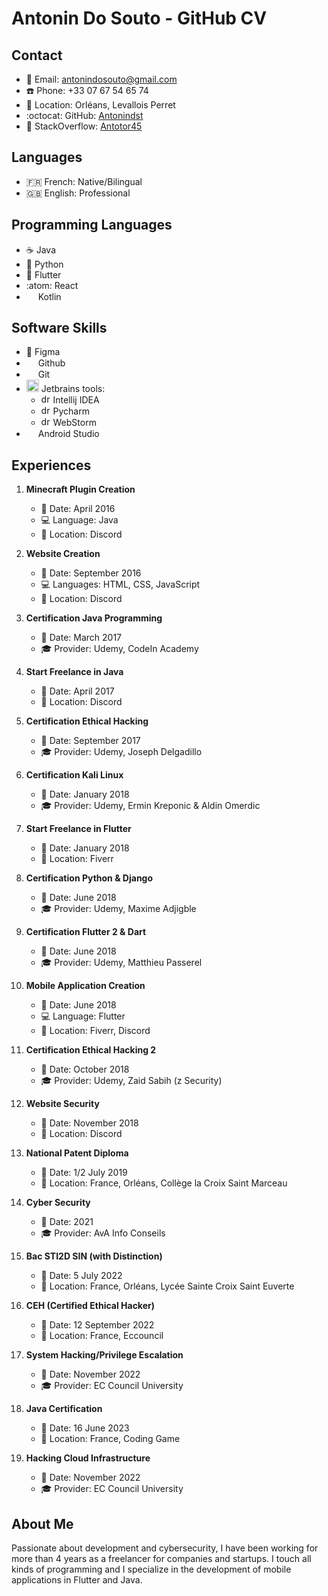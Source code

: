 # Antonin Do Souto - GitHub CV

## Contact
- :email: Email: antonindosouto@gmail.com
- :phone: Phone: +33 07 67 54 65 74
- :round_pushpin: Location: Orléans, Levallois Perret
- :octocat: GitHub: [Antonindst](https://github.com/Antonindst)
- :mag_right: StackOverflow: [Antotor45](https://stackoverflow.com/users/1234567/antotor45)

## Languages
- :fr: French: Native/Bilingual
- :uk: English: Professional

## Programming Languages
- :coffee: Java
- :snake: Python
- :iphone: Flutter
- :atom: React
- <img src="https://upload.wikimedia.org/wikipedia/commons/thumb/0/06/Kotlin_Icon.svg/2048px-Kotlin_Icon.svg.png" width="15"/> Kotlin

## Software Skills
- :art: Figma 
- <img src="https://cdn-icons-png.flaticon.com/512/25/25231.png" width="15"/> Github
- <img src="https://upload.wikimedia.org/wikipedia/commons/thumb/3/3f/Git_icon.svg/2048px-Git_icon.svg.png" width="15"/> Git
- <img src="https://resources.jetbrains.com/storage/products/company/brand/logos/jb_beam.png" alt="drawing" width="20"/> Jetbrains tools:
     - <img src="https://upload.wikimedia.org/wikipedia/commons/thumb/9/9c/IntelliJ_IDEA_Icon.svg/1024px-IntelliJ_IDEA_Icon.svg.png" alt="drawing" width="15"/> Intellij IDEA
     - <img src="https://upload.wikimedia.org/wikipedia/commons/thumb/1/1d/PyCharm_Icon.svg/1024px-PyCharm_Icon.svg.png" alt="drawing" width="15"/> Pycharm
     - <img src="https://upload.wikimedia.org/wikipedia/commons/thumb/7/71/WebStorm_Icon.png/1200px-WebStorm_Icon.png" alt="drawing" width="15"/> WebStorm
- <img src="https://developer.android.com/static/studio/images/new-studio-logo-1.png" width="15"/> Android Studio

## Experiences
1. **Minecraft Plugin Creation**
   - :calendar: Date: April 2016
   - :computer: Language: Java
   - :speech_balloon: Location: Discord

2. **Website Creation**
   - :calendar: Date: September 2016
   - :computer: Languages: HTML, CSS, JavaScript
   - :speech_balloon: Location: Discord

3. **Certification Java Programming**
   - :calendar: Date: March 2017
   - :mortar_board: Provider: Udemy, CodeIn Academy

4. **Start Freelance in Java**
   - :calendar: Date: April 2017
   - :speech_balloon: Location: Discord

5. **Certification Ethical Hacking**
   - :calendar: Date: September 2017
   - :mortar_board: Provider: Udemy, Joseph Delgadillo

6. **Certification Kali Linux**
   - :calendar: Date: January 2018
   - :mortar_board: Provider: Udemy, Ermin Kreponic & Aldin Omerdic

7. **Start Freelance in Flutter**
   - :calendar: Date: January 2018
   - :speech_balloon: Location: Fiverr

8. **Certification Python & Django**
   - :calendar: Date: June 2018
   - :mortar_board: Provider: Udemy, Maxime Adjigble

9. **Certification Flutter 2 & Dart**
   - :calendar: Date: June 2018
   - :mortar_board: Provider: Udemy, Matthieu Passerel

10. **Mobile Application Creation**
    - :calendar: Date: June 2018
    - :computer: Language: Flutter
    - :speech_balloon: Location: Fiverr, Discord

11. **Certification Ethical Hacking 2**
    - :calendar: Date: October 2018
    - :mortar_board: Provider: Udemy, Zaid Sabih (z Security)

12. **Website Security**
    - :calendar: Date: November 2018
    - :speech_balloon: Location: Discord

13. **National Patent Diploma**
    - :calendar: Date: 1/2 July 2019
    - :round_pushpin: Location: France, Orléans, Collège la Croix Saint Marceau

14. **Cyber Security**
    - :calendar: Date: 2021
    - :mortar_board: Provider: AvA Info Conseils

15. **Bac STI2D SIN (with Distinction)**
    - :calendar: Date: 5 July 2022
    - :round_pushpin: Location: France, Orléans, Lycée Sainte Croix Saint Euverte

16. **CEH (Certified Ethical Hacker)**
    - :calendar: Date: 12 September 2022
    - :round_pushpin: Location: France, Eccouncil

17. **System Hacking/Privilege Escalation**
    - :calendar: Date: November 2022
    - :mortar_board: Provider: EC Council University

18. **Java Certification**
    - :calendar: Date: 16 June 2023
    - :round_pushpin: Location: France, Coding Game

19. **Hacking Cloud Infrastructure**
    - :calendar: Date: November 2022
    - :mortar_board: Provider: EC Council University

## About Me
Passionate about development and cybersecurity, I have been working for more than 4 years as a freelancer for companies and startups. I touch all kinds of programming and I specialize in the development of mobile applications in Flutter and Java.
